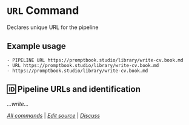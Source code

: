 <!--⚠️ WARNING: This code has been generated so that any manual changes will be overwritten-->

# `URL` Command

Declares unique URL for the pipeline

## Example usage

```
- PIPELINE URL https://promptbook.studio/library/write-cv.book.md
- URL https://promptbook.studio/library/write-cv.book.md
- https://promptbook.studio/library/write-cv.book.md
```

## 🆔 Pipeline URLs and identification

_...write..._

_[All commands](../README.md)_ | _[Edit source](https://github.com/webgptorg/promptbook/discussions/70)_ | _[Discuss](https://github.com/webgptorg/promptbook/discussions/70)_
